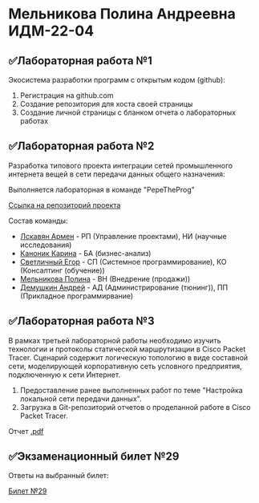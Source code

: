 # Мельникова Полина Андреевна ИДМ-22-04
## ✅Лабораторная работа №1
Экосистема разработки программ с открытым кодом (github):
1. Регистрация на github.com
2. Создание репозитория для хоста своей страницы
3. Создание личной страницы с бланком отчета о лабораторных работах

## ✅Лабораторная работа №2
Разработка типового проекта интеграции сетей промышленного интернета вещей в сети передачи данных общего назначения:

Выполняется лабораторная в команде "PepeTheProg"

[Ссылка на репозиторий проекта](https://github.com/modernClown/IT_Project)

Состав команды:

   * [Лскавян Армен]() - РП (Управление проектами), НИ (научные исследования)
   * [Каноник Карина]() - БА (бизнес-анализ)
   * [Светличный Егор]()	 - СП (Системное программирование), КО (Консалтинг (обучение))
   * [Мельникова Полина]() - ВН (Внедрение (продажи))
   * [Демушкин Андрей]() - АД (Администрирование (тюнинг)), ПП (Прикладное программирвание)

## ✅Лабораторная работа №3
В рамках третьей лабораторной работы необходимо изучить технологии и протоколы статической маршрутизации в Cisco Packet Tracer. Сценарий содержит логическую топологию в виде составной сети, моделирующей корпоративную сеть условного предприятия, подключенную к сети Интернет.

1. Предоставление ранее выполненных работ по теме "Настройка локальной сети передачи данных".
2. Загрузка в Git-репозиторий отчетов о проделанной работе в Cisco Packet Tracer.

Отчет [.pdf]()

## ✅Экзаменационный билет №29
Ответы на выбранный билет:

[Билет №29](https://github.com/stankin/inet-2022/wiki/exam29)
